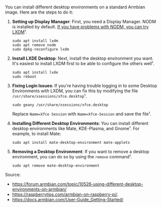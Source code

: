 You can install different desktop environments on a standard Armbian image. Here are the steps to do it:

1. **Setting up Display Manager**: First, you need a Display Manager. NODM is installed by default. [If you have problems with NODM, you can try LXDM](https://forum.armbian.com/topic/10526-using-different-desktop-environments-on-armbian/)¹.
    ```
    sudo apt install lxdm
    sudo apt remove nodm
    sudo dpkg-reconfigure lxdm
    ```
2. **Install LXDE Desktop**: Next, install the desktop environment you want. It's easiest to install LXDM first to be able to configure the others well¹.
    ```
    sudo apt install lxde
    sudo reboot
    ```
3. **Fixing Login Issues**: If you're having trouble logging in to some Desktop Environments with LXDM, you can fix this by modifying the file `/usr/share/xsessions/xfce.desktop`¹.
    ```
    sudo geany /usr/share/xsessions/xfce.desktop
    ```
   Replace `Name=Xfce Session` with `Name=Xfce-Session` and save the file¹.

4. **Installing Different Desktop Environments**: You can install different desktop environments like Mate, KDE-Plasma, and Gnome¹. For example, to install Mate:
    ```
    sudo apt install mate-desktop-environment mate-applets
    ```

5. **Removing a Desktop Environment**: If you want to remove a desktop environment, you can do so by using the `remove` command¹.
    ```
    sudo apt remove mate-desktop-environment
    ```

Source: 
- https://forum.armbian.com/topic/10526-using-different-desktop-environments-on-armbian/ 
- https://raspberrytips.com/armbian-on-raspberry-pi/.
- https://docs.armbian.com/User-Guide_Getting-Started/
